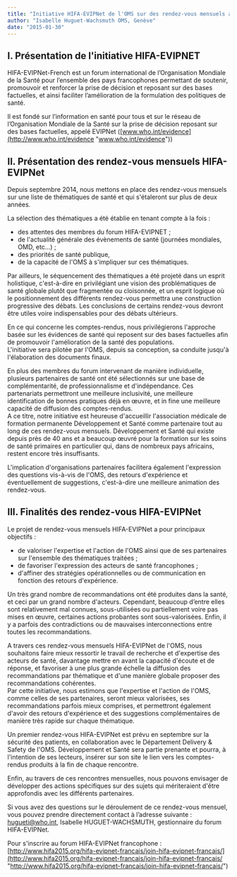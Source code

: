 ```yaml
---
title: "Initiative HIFA-EVIPNet de l'OMS sur des rendez-vous mensuels avec ses experts"
author: "Isabelle Huguet-Wachsmuth OMS, Genève"
date: "2015-01-30"
---
```


## I. Présentation de l'initiative HIFA-EVIPNET

HIFA-EVIPNet-French est un forum international de l’Organisation Mondiale de la Santé pour l’ensemble des pays francophones permettant de soutenir, promouvoir et renforcer la prise de décision et reposant sur des bases factuelles, et ainsi faciliter l’amélioration de la formulation des politiques de santé.

Il est fondé sur l’information en santé pour tous et sur le réseau de l’Organisation Mondiale de la Santé sur la prise de décision reposant sur des bases factuelles, appelé EVIPNet ([www.who.int/evidence](http://www.who.int/evidence "www.who.int/evidence"))

## II. Présentation des rendez-vous mensuels HIFA-EVIPNet

Depuis septembre 2014, nous mettons en place des rendez-vous mensuels sur une liste de thématiques de santé et qui s'étaleront sur plus de deux années.

La sélection des thématiques a été établie en tenant compte à la fois :

*   des attentes des membres du forum HIFA-EVIPNET ;
*   de l'actualité générale des évènements de santé (journées mondiales, OMD, etc...) ;
*   des priorités de santé publique,
*   de la capacité de l'OMS à s'impliquer sur ces thématiques.

Par ailleurs, le séquencement des thématiques a été projeté dans un esprit holistique, c'est-à-dire en privilégiant une vision des problématiques de santé globale plutôt que fragmentée ou cloisonnée, et un esprit logique où le positionnement des différents rendez-vous permettra une construction progressive des débats. Les conclusions de certains rendez-vous devront être utiles voire indispensables pour des débats ultérieurs.

En ce qui concerne les comptes-rendus, nous privilégierons l'approche basée sur les évidences de santé qui reposent sur des bases factuelles afin de promouvoir l'amélioration de la santé des populations.  
L'initiative sera pilotée par l'OMS, depuis sa conception, sa conduite jusqu'à l'élaboration des documents finaux.

En plus des membres du forum intervenant de manière individuelle, plusieurs partenaires de santé ont été sélectionnés sur une base de complémentarité, de professionnalisme et d'indépendance. Ces partenariats permettront une meilleure inclusivité, une meilleure identification de bonnes pratiques déjà en œuvre, et in fine une meilleure capacité de diffusion des comptes-rendus.  
A ce titre, notre initiative est heureuse d'accueillir l'association médicale de formation permanente Développement et Santé comme partenaire tout au long de ces rendez-vous mensuels. Développement et Santé qui existe depuis près de 40 ans et a beaucoup œuvré pour la formation sur les soins de santé primaires en particulier qui, dans de nombreux pays africains, restent encore très insuffisants.

L'implication d'organisations partenaires facilitera également l'expression des questions vis-à-vis de l'OMS, des retours d'expérience et éventuellement de suggestions, c'est-à-dire une meilleure animation des rendez-vous.

## III. Finalités des rendez-vous HIFA-EVIPNet

Le projet de rendez-vous mensuels HIFA-EVIPNet a pour principaux objectifs :

*   de valoriser l'expertise et l'action de l'OMS ainsi que de ses partenaires sur l'ensemble des thématiques traitées ;
*   de favoriser l'expression des acteurs de santé francophones ;
*   d'affiner des stratégies opérationnelles ou de communication en fonction des retours d'expérience.

Un très grand nombre de recommandations ont été produites dans la santé, et ceci par un grand nombre d'acteurs. Cependant, beaucoup d’entre elles sont relativement mal connues, sous-utilisées ou partiellement voire pas mises en œuvre, certaines actions probantes sont sous-valorisées. Enfin, il y a parfois des contradictions ou de mauvaises interconnections entre toutes les recommandations.

A travers ces rendez-vous mensuels HIFA-EVIPNet de l'OMS, nous souhaitons faire mieux ressortir le travail de recherche et d'expertise des acteurs de santé, davantage mettre en avant la capacité d'écoute et de réponse, et favoriser à une plus grande échelle la diffusion des recommandations par thématique et d'une manière globale proposer des recommandations cohérentes.  
Par cette initiative, nous estimons que l'expertise et l'action de l'OMS, comme celles de ses partenaires, seront mieux valorisées, ses recommandations parfois mieux comprises, et permettront également d'avoir des retours d'expérience et des suggestions complémentaires de manière très rapide sur chaque thématique.

Un premier rendez-vous HIFA-EVIPNet est prévu en septembre sur la sécurité des patients, en collaboration avec le Département Delivery & Safety de l'OMS. Développement et Santé sera partie prenante et pourra, à l'intention de ses lecteurs, insérer sur son site le lien vers les comptes-rendus produits à la fin de chaque rencontre.

Enfin, au travers de ces rencontres mensuelles, nous pouvons envisager de développer des actions spécifiques sur des sujets qui mériteraient d'être approfondis avec les différents partenaires.

Si vous avez des questions sur le déroulement de ce rendez-vous mensuel, vous pouvez prendre directement contact à l’adresse suivante : [hugueti@who.int](mailto:hugueti@who.int), Isabelle HUGUET-WACHSMUTH, gestionnaire du forum HIFA-EVIPNet.

Pour s'inscrire au forum HIFA-EVIPNet francophone : [http://www.hifa2015.org/hifa-evipnet-francais/join-hifa-evipnet-francais/](http://www.hifa2015.org/hifa-evipnet-francais/join-hifa-evipnet-francais/ "http://www.hifa2015.org/hifa-evipnet-francais/join-hifa-evipnet-francais/")